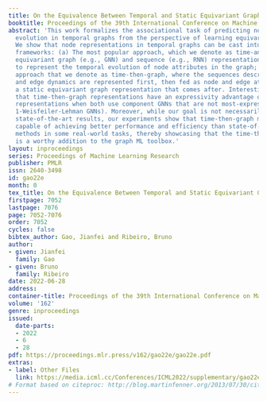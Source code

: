 ```yaml
---
title: On the Equivalence Between Temporal and Static Equivariant Graph Representations
booktitle: Proceedings of the 39th International Conference on Machine Learning
abstract: 'This work formalizes the associational task of predicting node attribute
  evolution in temporal graphs from the perspective of learning equivariant representations.
  We show that node representations in temporal graphs can be cast into two distinct
  frameworks: (a) The most popular approach, which we denote as time-and-graph, where
  equivariant graph (e.g., GNN) and sequence (e.g., RNN) representations are intertwined
  to represent the temporal evolution of node attributes in the graph; and (b) an
  approach that we denote as time-then-graph, where the sequences describing the node
  and edge dynamics are represented first, then fed as node and edge attributes into
  a static equivariant graph representation that comes after. Interestingly, we show
  that time-then-graph representations have an expressivity advantage over time-and-graph
  representations when both use component GNNs that are not most-expressive (e.g.,
  1-Weisfeiler-Lehman GNNs). Moreover, while our goal is not necessarily to obtain
  state-of-the-art results, our experiments show that time-then-graph methods are
  capable of achieving better performance and efficiency than state-of-the-art time-and-graph
  methods in some real-world tasks, thereby showcasing that the time-then-graph framework
  is a worthy addition to the graph ML toolbox.'
layout: inproceedings
series: Proceedings of Machine Learning Research
publisher: PMLR
issn: 2640-3498
id: gao22e
month: 0
tex_title: On the Equivalence Between Temporal and Static Equivariant Graph Representations
firstpage: 7052
lastpage: 7076
page: 7052-7076
order: 7052
cycles: false
bibtex_author: Gao, Jianfei and Ribeiro, Bruno
author:
- given: Jianfei
  family: Gao
- given: Bruno
  family: Ribeiro
date: 2022-06-28
address:
container-title: Proceedings of the 39th International Conference on Machine Learning
volume: '162'
genre: inproceedings
issued:
  date-parts:
  - 2022
  - 6
  - 28
pdf: https://proceedings.mlr.press/v162/gao22e/gao22e.pdf
extras:
- label: Other Files
  link: https://media.icml.cc/Conferences/ICML2022/supplementary/gao22e-supp.zip
# Format based on citeproc: http://blog.martinfenner.org/2013/07/30/citeproc-yaml-for-bibliographies/
---
```

